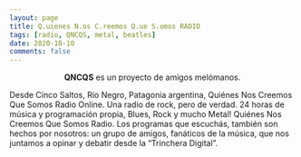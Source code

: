 ```yaml
---
layout: page
title: Q.uienes N.os C.reemos Q.ue S.omos RADIO
tags: [radio, QNCQS, metal, beatles]
date: 2020-10-10
comments: false
---
```

    
<center><b>QNCQS</b> es un proyecto de amigos melómanos.</center>

<justify>Desde Cinco Saltos, Río Negro, Patagonia argentina, Quiénes Nos Creemos Que Somos Radio Online. Una radio de rock, pero de verdad. 24 horas de música y programación propia, Blues, Rock y mucho Metal! Quiénes Nos Creemos Que Somos Radio.
Los programas que escuchás, también son hechos por nosotros: un grupo de amigos, fanáticos de la música, que nos juntamos a opinar y debatir desde la “Trinchera Digital”.</justify>

